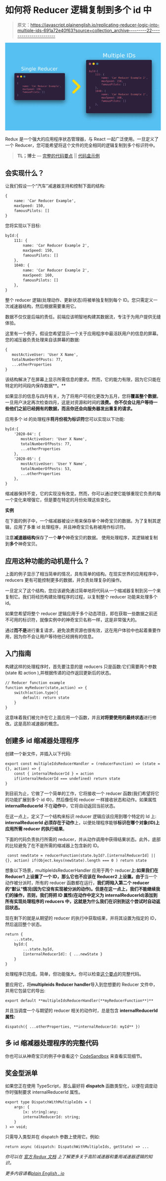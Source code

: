 # 如何将 Reducer 逻辑复制到多个 id 中

> 原文：<https://javascript.plainenglish.io/replicating-reducer-logic-into-multiple-ids-691a72e40f63?source=collection_archive---------22----------------------->

![](img/b4c14b960d81a5e4762c17e9523fc004.png)

Redux 是一个强大的应用程序状态管理器，与 React 一起广泛使用。一旦定义了一个 Reducer，您可能希望将这个文件的完全相同的逻辑复制到多个标识符中。

> **TL；博士** — [完整的代码要点](https://gist.github.com/pflevy/bc555d0e6fa159894ece9316997e3433) || [代码盒示例](https://codesandbox.io/s/multiple-ids-reducer-example-1v7h1)

## 会实现什么？

让我们假设一个“汽车”减速器支持和控制下面的结构:

```
{
    name: 'Car Reducer Example',
    maxSpeed: 150,
    famousPilots: []
}
```

您将实现以下目标:

```
byId:{
    111: {
        name: 'Car Reducer Example 2',
        maxSpeed: 150,
        famousPilots: []
    },
    1040: {
        name: 'Car Reducer Example 2',
        maxSpeed: 160,
        famousPilots: []
    },
}
```

整个 reducer 逻辑(处理动作、更新状态)将被单独复制到每个 ID。您只需定义一次减速器结构，然后根据需要重用它。

数据不仅仅是后端的责任。前端应该明智地构建其数据流，专注于为用户提供无缝体验。

这里有一个例子。假设您希望显示一个关于应用程序中最活跃用户的信息的屏幕。您的减压器负责处理来自该屏幕的数据:

```
{
   mostActiveUser: 'User X Name',
   totalNumberOfPosts: 77,
   ...otherProperties
}
```

该结构解决了在屏幕上显示所需信息的要求。然而，它的能力有限，因为它只能在特定的时间段内保存数据**。**

如果显示的信息与四月有关，为了将用户可视化更改为五月，您将**覆盖整个数据**，一旦用户决定再次检查四月，这是对资源和时间的**浪费。
你不仅会让用户等待一些他们之前已经拥有的数据，而且你还会向服务器发出重复的请求。**

应用多个 id 的处理程序**将月份视为标识符**您可以实现以下功能:

```
byId:{
    '2020-04': {
       mostActiveUser: 'User X Name',
       totalNumberOfPosts: 77,
       ...otherProperties
    },
    '2020-05': {
       mostActiveUser: 'User Y Name',
       totalNumberOfPosts: 53,
       ...otherProperties
    },
}
```

缩减器保持不变，它的实现没有改变。然而，你可以通过使它能够重现它负责的每一个变化来增强它，但是要在特定的月份处理这些变化。

**实例**

在下面的例子中，一个缩减器被设计用来保存单个神奇宝贝的数据。为了复制其逻辑，应用了多重 id 处理程序，并且神奇宝贝名称被用作标识符。

注意**减速器结构**保存了一个**单个**神奇宝贝的数据。
使用处理程序，其逻辑被复制到**多个**神奇宝贝。

## 应用这种功能的动机是什么？

上面的例子显示了相当简单的情况，具有简单的结构。在现实世界的应用程序中，reducers 更有可能控制更多的数据，并负责处理复杂的操作。

一旦定义了这个结构，您应该避免通过简单地将代码从一个缩减器复制到另一个来复制它。我们将经历构建处理程序的过程，以复制整个 reducer 功能来处理多个 id。

如果您希望将整个 reducer 逻辑应用于多个动态项目，即在获取一些数据之前还不可用的标识符，就像实例中的神奇宝贝名称一样，这是非常强大的。

通过**而不是**进行重复请求，避免浪费资源也很有效，这在用户体验中也起着重要作用，因为你不会让用户等待他已经拥有的信息。

## 入门指南

构建这样的处理程序时，首先要注意的是 reducers 只是函数:它们需要两个参数(state 和 action ),并根据传递的动作返回更新后的状态。

```
// Reducer function example
function myReducer(state,action) => {
    switch(action.type){
        default: return state
    }
}
```

这意味着我们被允许在它上面应用一个函数，并且**对将要使用的最终状态**进行修改。这是高阶减速器的概念。

## 创建多 id 缩减器处理程序

创建一个新文件，并插入以下代码:

```
export const multipleIdsReducerHandler = (reducerFunction) => (state = {}, action) => {
    const { internalReducerId } = action
    if(internalReducerId === undefined) return state
}
```

到目前为止，它做了一个简单的工作，它将接收一个 reducer 函数(我们希望将它的功能扩展到多个 id 中)，然后像任何 reducer 一样接收状态和动作。如果属性 **internalReducerId** 不在**动作**中，它将自动返回当前状态。

在这一点上，定义了一个结构来标识 reducer 逻辑应该应用到哪个特定的 Id 上: **internalReducerId 必须存在于动作**上，以便处理程序能够**标识在哪个对象(ID)上应用所需 reducer 的执行结果**。

下面的代码负责执行所需的 reducer，并从动作调用中获得结果状态。此外，底部的比较避免了在不是所需的缩减器上包含新的 ID。

```
 const newState = reducerFunction(state.byId?.[internalReducerId] || {}, action) if(Object.keys(newState).length === 0 ) return state
```

想象以下场景，multipleIdsReducerHandler 应用于两个 reducer**上:如果我们在 Reducer1 上设置了一个 ID，那么它也不应该在 Reducer2 上设置。由于**当一个动作被分派时，所有的 reducer 函数都在运行，**我们将陷入第二个 reducer 的“默认”情况(因为它没有实现被分派的动作)。但是在这一点上，我们不能继续我们的操作，否则，我们将把 ID 属性(在动作中定义为 internalReducerId)添加到所有实现处理程序的 reducers 中，这就是为什么我们在识别到这个尝试时自动返回状态。**

现在剩下的就是从期望的 reducer 的执行中获取结果，并将其设置为指定的 ID，然后返回整个状态。

```
return {
    ...state,
    byId:{
        ...state.byId,
        [internalReducerId]: { ...newState }
    }
}
```

处理程序已完成。简单，但功能强大。你可以检查[这个要点](https://gist.github.com/pflevy/bc555d0e6fa159894ece9316997e3433)的完整代码。

要应用它，将**multipleids Reducer handler**导入到您想要的 Reducer 文件中，并用它包装它的导出:

```
export default **multipleIdsReducerHandler(**myReducerFunction**)**
```

并且当调度一个与期望的 reducer 相关的动作时，总是包含 **internalReducerId 属性:**

```
dispatch({ ...otherProperties, **internalReducerId: myId** })
```

## 多 id 缩减器处理程序的完整代码

你也可以从神奇宝贝的例子中查看这个 [CodeSandbox](https://codesandbox.io/s/multiple-ids-reducer-example-1v7h1?fontsize=14&hidenavigation=1&theme=dark&view=preview) 来查看实现细节。

## **奖金型派单**

如果您正在使用 TypeScript，那么最好将 **dispatch** 函数类型化，以便在调度动作时强制要求 internalReducerId 属性。

```
export type DispatchWithMultipleIds = (
    args: {
        [x: string]:any;
        internalReducerId: string;
    }
) => void;
```

只需导入类型并在 dispatch 参数上使用它。例如:

```
return async (dispatch: DispatchWithMultipleIds, getState) => ...
```

*你可以在* [*官方 Redux 文档*](https://redux.js.org/recipes/structuring-reducers/reusing-reducer-logic) *上了解更多关于高阶减速器和重用减速器逻辑的知识。*

*更多内容请看*[*plain English . io*](http://plainenglish.io/)